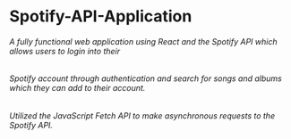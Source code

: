 # Spotify-API-Application

###### A fully functional web application using React and the Spotify API which allows users to login into their
###### Spotify account through authentication and search for songs and albums which they can add to their account.
###### Utilized the JavaScript Fetch API to make asynchronous requests to the Spotify API. 